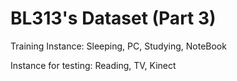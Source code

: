#	BL313's Dataset (Part 3)

Training Instance: Sleeping, PC, Studying, NoteBook

Instance for testing: Reading, TV, Kinect
